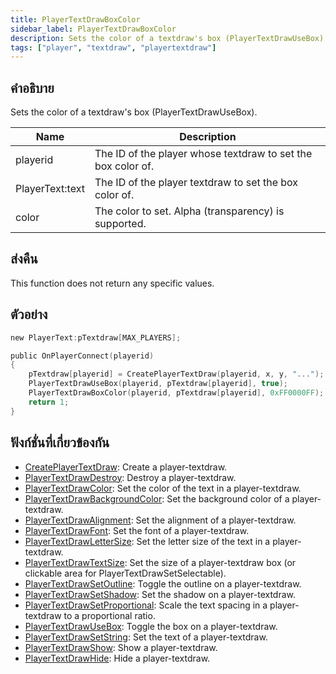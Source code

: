 ```yaml
---
title: PlayerTextDrawBoxColor
sidebar_label: PlayerTextDrawBoxColor
description: Sets the color of a textdraw's box (PlayerTextDrawUseBox).
tags: ["player", "textdraw", "playertextdraw"]
---
```


## คำอธิบาย

Sets the color of a textdraw's box (PlayerTextDrawUseBox).

| Name            | Description                                                  |
|-----------------|--------------------------------------------------------------|
| playerid        | The ID of the player whose textdraw to set the box color of. |
| PlayerText:text | The ID of the player textdraw to set the box color of.       |
| color           | The color to set. Alpha (transparency) is supported.         |

## ส่งคืน

This function does not return any specific values.

## ตัวอย่าง

```c
new PlayerText:pTextdraw[MAX_PLAYERS];

public OnPlayerConnect(playerid)
{
    pTextdraw[playerid] = CreatePlayerTextDraw(playerid, x, y, "...");
    PlayerTextDrawUseBox(playerid, pTextdraw[playerid], true);
    PlayerTextDrawBoxColor(playerid, pTextdraw[playerid], 0xFF0000FF); // Red box with no transparency
    return 1;
}
```

## ฟังก์ชั่นที่เกี่ยวข้องกัน

- [CreatePlayerTextDraw](CreatePlayerTextDraw): Create a player-textdraw.
- [PlayerTextDrawDestroy](PlayerTextDrawDestroy): Destroy a player-textdraw.
- [PlayerTextDrawColor](PlayerTextDrawColor): Set the color of the text in a player-textdraw.
- [PlayerTextDrawBackgroundColor](PlayerTextDrawBackgroundColor): Set the background color of a player-textdraw.
- [PlayerTextDrawAlignment](PlayerTextDrawAlignment): Set the alignment of a player-textdraw.
- [PlayerTextDrawFont](PlayerTextDrawFont): Set the font of a player-textdraw.
- [PlayerTextDrawLetterSize](PlayerTextDrawLetterSize): Set the letter size of the text in a player-textdraw.
- [PlayerTextDrawTextSize](PlayerTextDrawTextSize): Set the size of a player-textdraw box (or clickable area for PlayerTextDrawSetSelectable).
- [PlayerTextDrawSetOutline](PlayerTextDrawSetOutline): Toggle the outline on a player-textdraw.
- [PlayerTextDrawSetShadow](PlayerTextDrawSetShadow): Set the shadow on a player-textdraw.
- [PlayerTextDrawSetProportional](PlayerTextDrawSetProportional): Scale the text spacing in a player-textdraw to a proportional ratio.
- [PlayerTextDrawUseBox](PlayerTextDrawUseBox): Toggle the box on a player-textdraw.
- [PlayerTextDrawSetString](PlayerTextDrawSetString): Set the text of a player-textdraw.
- [PlayerTextDrawShow](PlayerTextDrawShow): Show a player-textdraw.
- [PlayerTextDrawHide](PlayerTextDrawHide): Hide a player-textdraw.
